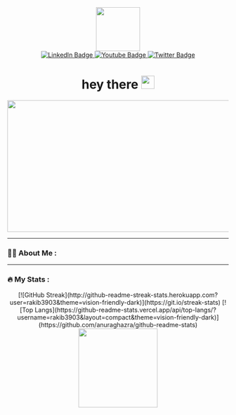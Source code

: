 <div id="header" align="center">
  <img src="https://media.giphy.com/media/M9gbBd9nbDrOTu1Mqx/giphy.gif" width="100"/>
</div>
<div id="badges" align = "center">
  <a href="[your-linkedin-URL](https://www.linkedin.com/in/md-rakib-hossain-b0772825b/)">
    <img src="https://img.shields.io/badge/LinkedIn-blue?style=for-the-badge&logo=linkedin&logoColor=white" alt="LinkedIn Badge"/>
  </a>
  <a href="[your-youtube-URL](https://www.youtube.com/channel/UCLIMj_sFwzB_3vFexjZWOIg)">
    <img src="https://img.shields.io/badge/YouTube-red?style=for-the-badge&logo=youtube&logoColor=white" alt="Youtube Badge"/>
  </a>
  <a href="[your-twitter-URL](https://twitter.com/rakib3903)">
    <img src="https://img.shields.io/badge/Twitter-blue?style=for-the-badge&logo=twitter&logoColor=white" alt="Twitter Badge"/>
  </a>
</div>
<h1 align = "center">
  hey there
  <img src="https://media.giphy.com/media/hvRJCLFzcasrR4ia7z/giphy.gif" width="30px"/>
</h1>
<div align="center">
  <img src="https://media.giphy.com/media/dWesBcTLavkZuG35MI/giphy.gif" width="600" height="300"/>
</div>

---

### :woman_technologist: About Me :

---

### :fire: My Stats :
<div align = "center">
[![GitHub Streak](http://github-readme-streak-stats.herokuapp.com?user=rakib3903&theme=vision-friendly-dark)](https://git.io/streak-stats)
[![Top Langs](https://github-readme-stats.vercel.app/api/top-langs/?username=rakib3903&layout=compact&theme=vision-friendly-dark)](https://github.com/anuraghazra/github-readme-stats)
<img height="180em" src="https://github-readme-stats.vercel.app/api?username=rakib3903&&theme=vision-friendly-dark&show_icons=true&hide_border=true&&count_private=true&include_all_commits=true"/>
 </div>
